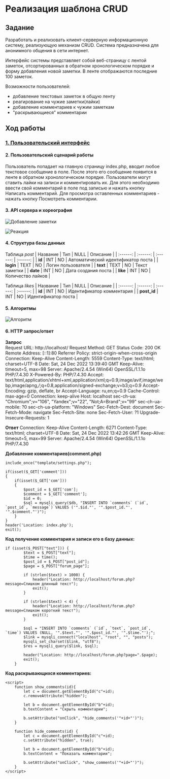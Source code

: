 Реализация шаблона CRUD
========================
Задание
------------------------
Разработать и реализовать клиент-серверную информационную систему, реализующую механизм CRUD. Система предназначена для анонимного общения в сети интернет.

Интерфейс системы представляет собой веб-страницу с лентой заметок, отсортированных в обратном хронологическом порядке и форму добавления новой заметки. В ленте отображаются последние 100 заметок.

Возможности пользователей:

- добавление текстовых заметок в общую ленту
- реагирование на чужие заметки(лайки)
- добавление комментариев к чужим заметкам
- "раскрывающиеся" комментарии

Ход работы
------------------------

### [1. Пользовательский интерфейс](https://www.figma.com/file/VtJEYULVUZ)

#### 2. Пользовательский сценарий работы

Пользователь попадает на главную страницу index.php, вводит любое текстовое сообщение в поле. После этого его сообщение появится в ленте в обратном хронологическом порядке. Пользователи могут ставить лайки на записи и комментировать их. Для этого необходимо ввести свой комментарий в поле под записью и нажать кнопку Написать комментарий. Для просмотра оставленных комментариев - нажать кнопку Посмотреть комментарии.

#### 3. API сервера и хореография
![Добавление заметки](https://user-images.githubusercontent.com/90519017/209437984-9f747e57-149c-48e3-b5ae-14219ec54a8b.png)


![Реакция](https://user-images.githubusercontent.com/90519017/209437994-86cf8c43-f234-4a48-80ed-6e4626a5a715.png)


#### 4. Структура базы данных

 Таблица *post*
| Название | Тип | NULL | Описание |
| :------: | :------: | :------: | :------: |
| **id** | INT  | NO | Автоматический идентификатор поста |
| **login** | TEXT | NO | Логин пользователя |
| **text** | TEXT | NO | Текст заметки |
| **date** | INT | NO | Дата создания поста |
| **like** | INT | NO | Количество лайков |

Таблица *likes*
| Название | Тип | NULL | Описание |
| :------: | :------: | :------: | :------: |
| **id** | INT  | NO | Идентификатор комментария |
| **post_id** | INT  | NO | Идентификатор поста |


#### 5. Алгоритмы
![Алгоритм](https://user-images.githubusercontent.com/90519017/209438095-cd5a71fb-72ff-4834-bd4d-a3a8860aed1f.png)


#### 6. HTTP запрос/ответ
**Запрос**  
Request URL: http://localhost/
Request Method: GET
Status Code: 200 OK
Remote Address: [::1]:80
Referrer Policy: strict-origin-when-cross-origin
Connection: Keep-Alive
Content-Length: 5559
Content-Type: text/html; charset=UTF-8
Date: Sat, 24 Dec 2022 13:39:40 GMT
Keep-Alive: timeout=5, max=98
Server: Apache/2.4.54 (Win64) OpenSSL/1.1.1o PHP/7.4.30
X-Powered-By: PHP/7.4.30
Accept: text/html,application/xhtml+xml,application/xml;q=0.9,image/avif,image/webp,image/apng,*/*;q=0.8,application/signed-exchange;v=b3;q=0.9
Accept-Encoding: gzip, deflate, br
Accept-Language: ru,en;q=0.9
Cache-Control: max-age=0
Connection: keep-alive
Host: localhost
sec-ch-ua: "Chromium";v="106", "Yandex";v="22", "Not;A=Brand";v="99"
sec-ch-ua-mobile: ?0
sec-ch-ua-platform: "Windows"
Sec-Fetch-Dest: document
Sec-Fetch-Mode: navigate
Sec-Fetch-Site: none
Sec-Fetch-User: ?1
Upgrade-Insecure-Requests: 1

**Ответ**
Connection: Keep-Alive
Content-Length: 6271
Content-Type: text/html; charset=UTF-8
Date: Sat, 24 Dec 2022 13:42:26 GMT
Keep-Alive: timeout=5, max=99
Server: Apache/2.4.54 (Win64) OpenSSL/1.1.1o PHP/7.4.30

**Добавление комментариев(comment.php)**
```
include_once("template/settings.php");

if(isset($_GET['comment']))
{
    if(isset($_GET['com']))
    {
        $post_id = $_GET['com'];
        $comment = $_GET['comment'];
        $id = 0;
        $sql = mysqli_query($db, "INSERT INTO `comments` (`id`, `post_id`, `message`) VALUES ('".$id."', '".$post_id."', '".$comment."')");
    }
}
header('Location: index.php');
exit();

```
**Код получение комментария и записи его в базу данных:**
```
if (isset($_POST["text"])) {	
		$text = $_POST["text"];
		$time = time();
		$post_id = $_POST["post_id"];
		$page = $_POST["forum_page"];
	
		if (strlen($text) > 1000) {
			header("Location: http://localhost/forum.php?message=Слишком длинный текст");
			exit();
		}
		
		if (strlen($text) < 4) {
			header("Location: http://localhost/forum.php?message=Слишком короткий текст");
			exit();
		}
	
		$sql = "INSERT INTO `comments` (`id`, `text`, `post_id`, `time`) VALUES (NULL, '".$text."', '".$post_id."', '".$time."');";
		$link = mysqli_connect("localhost", "root", "", "posts");
		mysqli_set_charset($link, "utf8");
		$res = mysqli_query($link, $sql);
	
		header("Location: http://localhost/forum.php?page=".$page);
		exit();
	}

```

**Код раскрывающихся комментариев:**
```
<script> 
	function show_comments(id){
		let c = document.getElementById("c"+id);
		c.removeAttribute("hidden");
		
		let b = document.getElementById("b"+id);
		b.textContent = "Скрыть комментарии";
		
		b.setAttribute("onClick", "hide_comments('"+id+"')");
	}
	
	function hide_comments(id) {
		let c = document.getElementById("c"+id);
		c.setAttribute("hidden", true);
		
		let b = document.getElementById("b"+id);
		b.textContent = "Показать комментарии";
		
		b.setAttribute("onClick", "show_comments('"+id+"')");
	}
</script>
```
